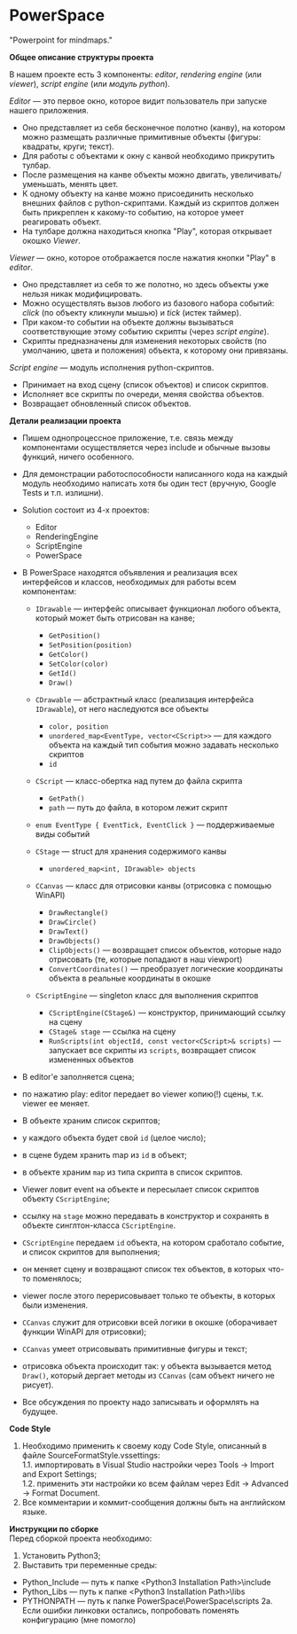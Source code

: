 ﻿# PowerSpace
"Powerpoint for mindmaps."

__Общее описание структуры проекта__

В нашем проекте есть 3 компоненты: _editor_, _rendering engine_ (или _viewer_), _script engine_ (или _модуль python_).

_Editor_ — это первое окно, которое видит пользователь при запуске нашего приложения.
* Оно представляет из себя бесконечное полотно (канву), на котором можно размещать различные примитивные объекты (фигуры: квадраты, круги; текст).
* Для работы с объектами к окну с канвой необходимо прикрутить тулбар.
* После размещения на канве объекты можно двигать, увеличивать/уменьшать, менять цвет.
* К одному объекту на канве можно присоединить несколько внешних файлов с python-скриптами. Каждый из скриптов должен быть прикреплен к какому-то событию, на которое умеет реагировать объект.
* На тулбаре должна находиться кнопка "Play", которая открывает окошко _Viewer_.

_Viewer_ — окно, которое отображается после нажатия кнопки "Play" в _editor_.
* Оно представляет из себя то же полотно, но здесь объекты уже нельзя никак модифицировать.
* Можно осуществлять вызов любого из базового набора событий: _click_ (по объекту кликнули мышью) и _tick_ (истек таймер).
* При каком-то событии на объекте должны вызываться соответствующие этому событию скрипты (через _script engine_).
* Скрипты предназначены для изменения некоторых свойств (по умолчанию, цвета и положения) объекта, к которому они привязаны.

_Script engine_ — модуль исполнения python-скриптов.
* Принимает на вход сцену (список объектов) и список скриптов.
* Исполняет все скрипты по очереди, меняя свойства объектов.
* Возвращает обновленный список объектов.

__Детали реализации проекта__

* Пишем однопроцессное приложение, т.е. связь между компонентами осуществляется через include и обычные вызовы функций, ничего особенного.

* Для демонстрации работоспособности написанного кода на каждый модуль необходимо написать хотя бы один тест (вручную, Google Tests и т.п. излишни).

* Solution состоит из 4-х проектов:
    * Editor
    * RenderingEngine
    * ScriptEngine
    * PowerSpace

* В PowerSpace находятся объявления и реализация всех интерфейсов и классов, необходимых для работы всем компонентам:
    * `IDrawable` — интерфейс описывает функционал любого объекта, который может быть отрисован на канве;
        * `GetPosition()`
        * `SetPosition(position)`
        * `GetColor()`
        * `SetColor(color)`
        * `GetId()`
        * `Draw()`

    * `CDrawable` — абстрактный класс (реализация интерфейса `IDrawable`), от него наследуются все объекты
        * `color, position`
        * `unordered_map<EventType, vector<CScript>>` — для каждого объекта на каждый тип события можно задавать несколько скриптов
        * `id`

    * `CScript` — класс-обертка над путем до файла скрипта
        * `GetPath()`
        * `path` — путь до файла, в котором лежит скрипт

    * `enum EventType { EventTick, EventClick }` — поддерживаемые виды событий

    * `CStage` — struct для хранения содержимого канвы
        * `unordered_map<int, IDrawable> objects`

    * `CCanvas` — класс для отрисовки канвы (отрисовка с помощью WinAPI)
        * `DrawRectangle()`
        * `DrawCircle()`
        * `DrawText()`
        * `DrawObjects()`
        * `ClipObjects()` — возвращает список объектов, которые надо отрисовать (те, которые попадают в наш viewport)
        * `ConvertCoordinates()` — преобразует логические координаты объекта в реальные координаты в окошке

    * `CScriptEngine` — singleton класс для выполнения скриптов
        * `CScriptEngine(CStage&)` — конструктор, принимающий ссылку на сцену
        * `CStage& stage` — ссылка на сцену
        * `RunScripts(int objectId, const vector<CScript>& scripts)` — запускает все скрипты из `scripts`, возвращает список измененных объектов

- В editor'е заполняется сцена;
- по нажатию play: editor передает во viewer копию(!) сцены, т.к. viewer ее меняет.

- В объекте храним список скриптов;
- у каждого объекта будет свой `id` (целое число);
- в сцене будем хранить map из `id` в объект;
- в объекте храним `map` из типа скрипта в список скриптов.

- Viewer ловит event на объекте и пересылает список скриптов объекту `CScriptEngine`;
- ссылку на `stage` можно передавать в конструктор и сохранять в объекте синглтон-класса `CScriptEngine`.

- `CScriptEngine` передаем `id` объекта, на котором сработало событие, и список скриптов для выполнения;
- он меняет сцену и возвращают список тех объектов, в которых что-то поменялось;
- viewer после этого перерисовывает только те объекты, в которых были изменения.

- `CCanvas` служит для отрисовки всей логики в окошке (оборачивает функции WinAPI для отрисовки);
- `CCanvas` умеет отрисовывать примитивные фигуры и текст;
- отрисовка объекта происходит так: у объекта вызывается метод `Draw()`, который дергает методы из `CCanvas` (сам объект ничего не рисует).


- Все обсуждения по проекту надо записывать и оформлять на будущее.

__Code Style__  
1. Необходимо применить к своему коду Code Style, описанный в файле SourceFormatStyle.vssettings:  
    1.1. импортировать в Visual Studio настройки через Tools -> Import and Export Settings;  
    1.2. применить эти настройки ко всем файлам через Edit -> Advanced -> Format Document.  
2. Все комментарии и коммит-сообщения должны быть на английском языке.

__Инструкции по сборке__  
Перед сборкой проекта необходимо:  
1. Установить Python3;  
2. Выставить три переменные среды:  
* Python_Include — путь к папке \<Python3 Installation Path\>\\include  
* Python_Libs — путь к папке \<Python3 Installation Path\>\\libs
* PYTHONPATH — путь к папке PowerSpace\\PowerSpace\\scripts
2a. Если ошибки линковки остались, попробовать поменять конфигурацию (мне помогло)